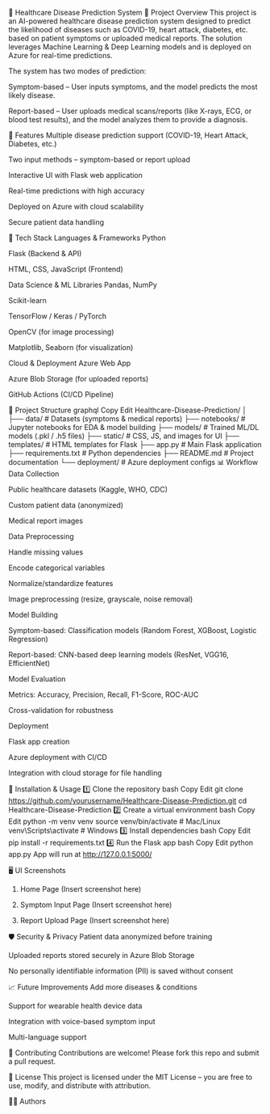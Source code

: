 
🏥 Healthcare Disease Prediction System
📌 Project Overview
This project is an AI-powered healthcare disease prediction system designed to predict the likelihood of diseases such as COVID-19, heart attack, diabetes, etc. based on patient symptoms or uploaded medical reports.
The solution leverages Machine Learning & Deep Learning models and is deployed on Azure for real-time predictions.

The system has two modes of prediction:

Symptom-based – User inputs symptoms, and the model predicts the most likely disease.

Report-based – User uploads medical scans/reports (like X-rays, ECG, or blood test results), and the model analyzes them to provide a diagnosis.

🎯 Features
Multiple disease prediction support (COVID-19, Heart Attack, Diabetes, etc.)

Two input methods – symptom-based or report upload

Interactive UI with Flask web application

Real-time predictions with high accuracy

Deployed on Azure with cloud scalability

Secure patient data handling

🧠 Tech Stack
Languages & Frameworks
Python

Flask (Backend & API)

HTML, CSS, JavaScript (Frontend)

Data Science & ML Libraries
Pandas, NumPy

Scikit-learn

TensorFlow / Keras / PyTorch

OpenCV (for image processing)

Matplotlib, Seaborn (for visualization)

Cloud & Deployment
Azure Web App

Azure Blob Storage (for uploaded reports)

GitHub Actions (CI/CD Pipeline)

📂 Project Structure
graphql
Copy
Edit
Healthcare-Disease-Prediction/
│
├── data/                     # Datasets (symptoms & medical reports)
├── notebooks/                # Jupyter notebooks for EDA & model building
├── models/                   # Trained ML/DL models (.pkl / .h5 files)
├── static/                   # CSS, JS, and images for UI
├── templates/                # HTML templates for Flask
├── app.py                    # Main Flask application
├── requirements.txt          # Python dependencies
├── README.md                 # Project documentation
└── deployment/               # Azure deployment configs
📊 Workflow
Data Collection

Public healthcare datasets (Kaggle, WHO, CDC)

Custom patient data (anonymized)

Medical report images

Data Preprocessing

Handle missing values

Encode categorical variables

Normalize/standardize features

Image preprocessing (resize, grayscale, noise removal)

Model Building

Symptom-based: Classification models (Random Forest, XGBoost, Logistic Regression)

Report-based: CNN-based deep learning models (ResNet, VGG16, EfficientNet)

Model Evaluation

Metrics: Accuracy, Precision, Recall, F1-Score, ROC-AUC

Cross-validation for robustness

Deployment

Flask app creation

Azure deployment with CI/CD

Integration with cloud storage for file handling

🚀 Installation & Usage
1️⃣ Clone the repository
bash
Copy
Edit
git clone https://github.com/yourusername/Healthcare-Disease-Prediction.git
cd Healthcare-Disease-Prediction
2️⃣ Create a virtual environment
bash
Copy
Edit
python -m venv venv
source venv/bin/activate   # Mac/Linux
venv\Scripts\activate      # Windows
3️⃣ Install dependencies
bash
Copy
Edit
pip install -r requirements.txt
4️⃣ Run the Flask app
bash
Copy
Edit
python app.py
App will run at http://127.0.0.1:5000/

🖥️ UI Screenshots
1. Home Page
(Insert screenshot here)

2. Symptom Input Page
(Insert screenshot here)

3. Report Upload Page
(Insert screenshot here)

🛡️ Security & Privacy
Patient data anonymized before training

Uploaded reports stored securely in Azure Blob Storage

No personally identifiable information (PII) is saved without consent

📈 Future Improvements
Add more diseases & conditions

Support for wearable health device data

Integration with voice-based symptom input

Multi-language support

🤝 Contributing
Contributions are welcome! Please fork this repo and submit a pull request.

📜 License
This project is licensed under the MIT License – you are free to use, modify, and distribute with attribution.

👨‍💻 Authors
